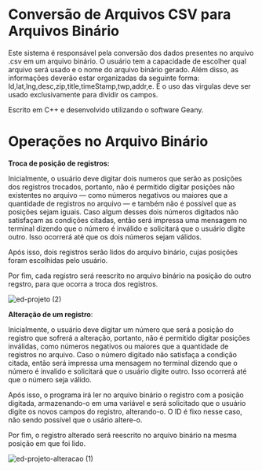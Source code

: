 # Conversão de Arquivos CSV para Arquivos Binário

Este sistema é responsável pela conversão dos dados presentes no arquivo .csv em um arquivo binário. O usuário tem a capacidade de escolher qual arquivo será usado e o nome do arquivo binário gerado. Além disso, as informações deverão estar organizadas da seguinte forma: Id,lat,lng,desc,zip,title,timeStamp,twp,addr,e. E o uso das virgulas deve ser usado exclusivamente para dividir os campos.

Escrito em C++ e desenvolvido utilizando o software Geany.

# Operações no Arquivo Binário

  **Troca de posição de registros:**

Inicialmente, o usuário deve digitar dois numeros que serão as posições dos registros trocados, portanto, não é permitido digitar posições não existentes no arquivo — como números negativos ou maiores que a quantidade de registros no arquivo — e também não é possível que as posições sejam iguais. Caso algum desses dois números digitados não satisfaçam as condições citadas, então será impressa uma mensagem no terminal dizendo que o número é inválido e solicitará que o usuário digite outro. Isso ocorrerá até que os dois números sejam válidos.

Após isso, dois registros serão lidos do arquivo binário, cujas posições foram escolhidas pelo usuário.

Por fim, cada registro será reescrito no arquivo binário na posição do outro regstro, para que ocorra a troca dos registros.

![ed-projeto (2)](https://github.com/eduardocoelho1/Projeto-ED/assets/138143297/92801aeb-bb43-478d-90a5-c066012446c1)


  **Alteração de um registro**:

Inicialmente, o usuário deve digitar um número que será a posição do registro que sofrerá a alteração, portanto, não é permitido digitar posições inválidas, como números negativos ou maiores que a quantidade de registros no arquivo. Caso o número digitado não satisfaça a condição citada, então será impressa uma mensagem no terminal dizendo que o número é invalido e solicitará que o usuário digite outro. Isso ocorrerá até que o número seja válido.

Após isso, o programa irá ler no arquivo binário o registro com a posição digitada, armazenando-o em uma variável e será solicitado que o usuário digite os novos campos do registro, alterando-o. O ID é fixo nesse caso, não sendo possível que o usário altere-o.

Por fim, o registro alterado será reescrito no arquivo binário na mesma posição em que foi lido.

![ed-projeto-alteracao (1)](https://github.com/eduardocoelho1/Projeto-ED/assets/138143297/5ef30385-73de-4f94-941b-6b1ec16e297e)




